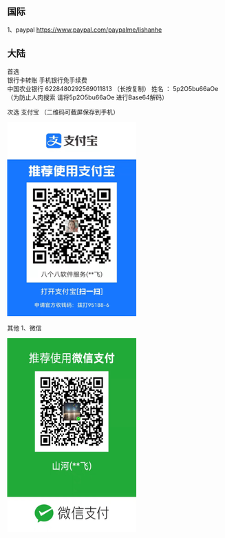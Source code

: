 ## 国际
1、paypal  https://www.paypal.com/paypalme/lishanhe 

## 大陆
首选  
  银行卡转账  手机银行免手续费  
中国农业银行  6228480292569011813   （长按复制） 姓名 ： 5p2O5bu66aOe （为防止人肉搜索  请将5p2O5bu66aOe 进行Base64解码）  

次选  支付宝   （二维码可截屏保存到手机）
<div> <img src="file/支付宝收款李山河.jpg" style="width: 300px;height: 450px" alt="支付宝"/></div>  

其他
 1、微信 
 
 <div> <img src="file/微信收款李山河.jpg" style="width: 300px;height: 450px" alt="微信"/></div>  
